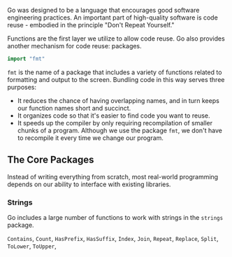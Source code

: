 Go was designed to be a language that encourages good software engineering practices. An important part of high-quality software is code reuse - embodied in the principle "Don't Repeat Yourself."  

Functions are the first layer we utilize to allow code reuse. Go also provides another mechanism for code reuse: packages. 
```go
import "fmt"
```
`fmt` is the name of a package that includes a variety of functions related to formatting and output to the screen. Bundling code in this way serves three purposes:  
- It reduces the chance of having overlapping names, and in turn keeps our function names short and succinct.
- It organizes code so that it's easier to find code you want to reuse.
- It speeds up the compiler by only requiring recompilation of smaller chunks of a program. Although we use the package `fmt`, we don't have to recompile it every time we change our program.  

## The Core Packages
Instead of writing everything from scratch, most real-world programming depends on our ability to interface with existing libraries.  

### Strings
Go includes a large number of functions to work with strings in the `strings` package.  

`Contains`, `Count`, `HasPrefix`, `HasSuffix`, `Index`, `Join`, `Repeat`, `Replace`, `Split`, `ToLower`, `ToUpper`, 